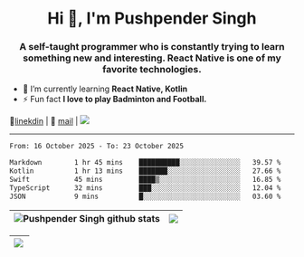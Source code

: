 <h1 align="center">Hi 👋, I'm Pushpender Singh</h1>
<h3 align="center">A self-taught programmer who is constantly trying to learn something new and interesting. React Native is one of my favorite technologies.</h3>

- 🌱 I’m currently learning **React Native, Kotlin**
- ⚡ Fun fact **I love to play Badminton and Football.**

👔[linekdin](https://www.linkedin.com/in/pushpender-singh-240061202/) | 📧 [mail](mailto:pushpendersingh694@gmail.com) | 
<a href="https://github.com/pushpender-singh-ap/pushpender-singh-ap">
    <img src="https://komarev.com/ghpvc/?username=pushpender-singh-ap&style=for-the-badge">
</a>


---

<!--START_SECTION:waka-->

```txt
From: 16 October 2025 - To: 23 October 2025

Markdown        1 hr 45 mins    ██████████░░░░░░░░░░░░░░░   39.57 %
Kotlin          1 hr 13 mins    ███████░░░░░░░░░░░░░░░░░░   27.66 %
Swift           45 mins         ████▒░░░░░░░░░░░░░░░░░░░░   16.85 %
TypeScript      32 mins         ███░░░░░░░░░░░░░░░░░░░░░░   12.04 %
JSON            9 mins          █░░░░░░░░░░░░░░░░░░░░░░░░   03.60 %
```

<!--END_SECTION:waka-->


| <a><img align="center" src="https://github-readme-stats-eight-psi-55.vercel.app/api?username=pushpender-singh-ap&show_icons=true&show=reviews,prs_merged,prs_merged_percentage&include_all_commits=true" alt="Pushpender Singh github stats" /></a> | <a><img align="center" src="https://github-readme-stats-eight-psi-55.vercel.app/api/top-langs/?username=pushpender-singh-ap&layout=donut-vertical" /></a> |
| ------------- | ------------- |

| <a> <img align="left" src="https://github-readme-streak-stats-bice-seven.vercel.app?user=pushpender-singh-ap" /></br> </a> |
| ------------- |
